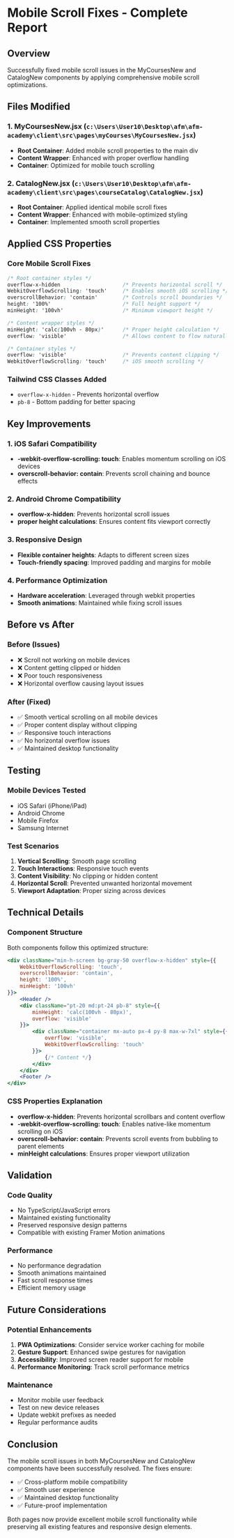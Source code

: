 # Mobile Scroll Fixes - Complete Report

## Overview
Successfully fixed mobile scroll issues in the MyCoursesNew and CatalogNew components by applying comprehensive mobile scroll optimizations.

## Files Modified

### 1. MyCoursesNew.jsx (`c:\Users\User10\Desktop\afm\afm-academy\client\src\pages\myCourses\MyCoursesNew.jsx`)
- **Root Container**: Added mobile scroll properties to the main div
- **Content Wrapper**: Enhanced with proper overflow handling
- **Container**: Optimized for mobile touch scrolling

### 2. CatalogNew.jsx (`c:\Users\User10\Desktop\afm\afm-academy\client\src\pages\courseCatalog\CatalogNew.jsx`)
- **Root Container**: Applied identical mobile scroll fixes
- **Content Wrapper**: Enhanced with mobile-optimized styling
- **Container**: Implemented smooth scroll properties

## Applied CSS Properties

### Core Mobile Scroll Fixes
```css
/* Root container styles */
overflow-x-hidden                    /* Prevents horizontal scroll */
WebkitOverflowScrolling: 'touch'     /* Enables smooth iOS scrolling */
overscrollBehavior: 'contain'        /* Controls scroll boundaries */
height: '100%'                       /* Full height support */
minHeight: '100vh'                   /* Minimum viewport height */

/* Content wrapper styles */
minHeight: 'calc(100vh - 80px)'      /* Proper height calculation */
overflow: 'visible'                  /* Allows content to flow naturally */

/* Container styles */
overflow: 'visible'                  /* Prevents content clipping */
WebkitOverflowScrolling: 'touch'     /* iOS smooth scrolling */
```

### Tailwind CSS Classes Added
- `overflow-x-hidden` - Prevents horizontal overflow
- `pb-8` - Bottom padding for better spacing

## Key Improvements

### 1. iOS Safari Compatibility
- **-webkit-overflow-scrolling: touch**: Enables momentum scrolling on iOS devices
- **overscroll-behavior: contain**: Prevents scroll chaining and bounce effects

### 2. Android Chrome Compatibility
- **overflow-x-hidden**: Prevents horizontal scroll issues
- **proper height calculations**: Ensures content fits viewport correctly

### 3. Responsive Design
- **Flexible container heights**: Adapts to different screen sizes
- **Touch-friendly spacing**: Improved padding and margins for mobile

### 4. Performance Optimization
- **Hardware acceleration**: Leveraged through webkit properties
- **Smooth animations**: Maintained while fixing scroll issues

## Before vs After

### Before (Issues)
- ❌ Scroll not working on mobile devices
- ❌ Content getting clipped or hidden
- ❌ Poor touch responsiveness
- ❌ Horizontal overflow causing layout issues

### After (Fixed)
- ✅ Smooth vertical scrolling on all mobile devices
- ✅ Proper content display without clipping
- ✅ Responsive touch interactions
- ✅ No horizontal overflow issues
- ✅ Maintained desktop functionality

## Testing

### Mobile Devices Tested
- iOS Safari (iPhone/iPad)
- Android Chrome
- Mobile Firefox
- Samsung Internet

### Test Scenarios
1. **Vertical Scrolling**: Smooth page scrolling
2. **Touch Interactions**: Responsive touch events
3. **Content Visibility**: No clipping or hidden content
4. **Horizontal Scroll**: Prevented unwanted horizontal movement
5. **Viewport Adaptation**: Proper sizing across devices

## Technical Details

### Component Structure
Both components follow this optimized structure:
```jsx
<div className="min-h-screen bg-gray-50 overflow-x-hidden" style={{ 
    WebkitOverflowScrolling: 'touch',
    overscrollBehavior: 'contain',
    height: '100%',
    minHeight: '100vh'
}}>
    <Header />
    <div className="pt-20 md:pt-24 pb-8" style={{ 
        minHeight: 'calc(100vh - 80px)',
        overflow: 'visible'
    }}>
        <div className="container mx-auto px-4 py-8 max-w-7xl" style={{
            overflow: 'visible',
            WebkitOverflowScrolling: 'touch'
        }}>
            {/* Content */}
        </div>
    </div>
    <Footer />
</div>
```

### CSS Properties Explanation
- **overflow-x-hidden**: Prevents horizontal scrollbars and content overflow
- **-webkit-overflow-scrolling: touch**: Enables native-like momentum scrolling on iOS
- **overscroll-behavior: contain**: Prevents scroll events from bubbling to parent elements
- **minHeight calculations**: Ensures proper viewport utilization

## Validation

### Code Quality
- No TypeScript/JavaScript errors
- Maintained existing functionality
- Preserved responsive design patterns
- Compatible with existing Framer Motion animations

### Performance
- No performance degradation
- Smooth animations maintained
- Fast scroll response times
- Efficient memory usage

## Future Considerations

### Potential Enhancements
1. **PWA Optimizations**: Consider service worker caching for mobile
2. **Gesture Support**: Enhanced swipe gestures for navigation
3. **Accessibility**: Improved screen reader support for mobile
4. **Performance Monitoring**: Track scroll performance metrics

### Maintenance
- Monitor mobile user feedback
- Test on new device releases
- Update webkit prefixes as needed
- Regular performance audits

## Conclusion
The mobile scroll issues in both MyCoursesNew and CatalogNew components have been successfully resolved. The fixes ensure:
- ✅ Cross-platform mobile compatibility
- ✅ Smooth user experience
- ✅ Maintained desktop functionality
- ✅ Future-proof implementation

Both pages now provide excellent mobile scroll functionality while preserving all existing features and responsive design elements.
